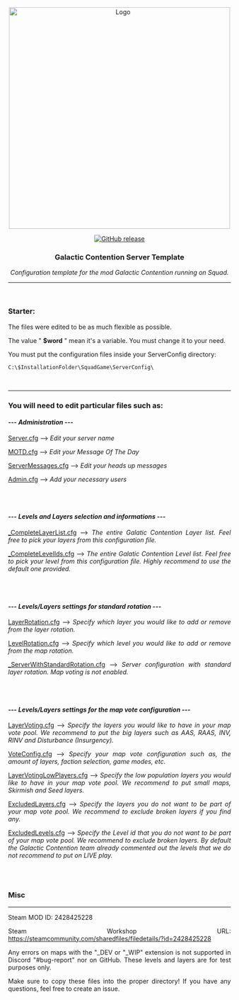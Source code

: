 <div align="center">

<img src="Logo/GC_Logo.png" alt="Logo" width="500"/>

[![GitHub release](https://img.shields.io/github/release/Buff-oG/GC-Server-Conf-Template.svg?style=flat-square)](https://github.com/Buff-oG/GC-Server-Conf-Template/releases)

### Galactic Contention Server Template

*Configuration template for the mod Galactic Contention running on Squad.*

---
</div align="center">
<br>
<div align="justify">
 
### Starter:

The files were edited to be as much flexible as possible.

The value " **$word** " mean it's a variable. You must change it to your need.

You must put the configuration files inside your ServerConfig directory:

```C:\$InstallationFolder\SquadGame\ServerConfig\```

<br>

---

### You will need to edit particular files such as:


#### --- *Administration* ---

[Server.cfg](https://github.com/Buff-original/GC-Server-Conf-Template/blob/main/ServerConfig/Server.cfg) --> *Edit your server name*

[MOTD.cfg](https://github.com/Buff-original/GC-Server-Conf-Template/blob/main/ServerConfig/MOTD.cfg) --> *Edit your Message Of The Day*

[ServerMessages.cfg](https://github.com/Buff-original/GC-Server-Conf-Template/blob/main/ServerConfig/ServerMessages.cfg) --> *Edit your heads up messages*

[Admin.cfg](https://github.com/Buff-original/GC-Server-Conf-Template/blob/main/ServerConfig/Admins.cfg) --> *Add your necessary users*

<br>
<br>

#### --- *Levels and Layers selection and informations* ---

[_CompleteLayerList.cfg](https://github.com/Buff-oG/Galactic-Contention-Server-Template/blob/main/ServerConfig/_CompleteLayerList.cfg) --> *The entire Galatic Contention Layer list. Feel free to pick your layers from this configuration file.*

[_CompleteLevelIds.cfg](https://github.com/Buff-oG/Galactic-Contention-Server-Template/blob/main/ServerConfig/_CompleteLevelIds.cfg) --> *The entire Galatic Contention Level list. Feel free to pick your level from this configuration file. Highly recommend to use the default one provided.*

<br>
<br>

#### --- *Levels/Layers settings for standard rotation* ---

[LayerRotation.cfg](https://github.com/Buff-original/GC-Server-Conf-Template/blob/main/ServerConfig/LayerRotation.cfg) --> *Specify which layer you would like to add or remove from the layer rotation.*

[LevelRotation.cfg](https://github.com/Buff-original/GC-Server-Conf-Template/blob/main/ServerConfig/LevelRotation.cfg) --> *Specify which level you would like to add or remove from the map rotation.*

[_ServerWithStandardRotation.cfg](https://github.com/Buff-oG/Galactic-Contention-Server-Template/blob/main/ServerConfig/_ServerWithStandardRotation.cfg) --> *Server configuration with standard layer rotation. Map voting is not enabled.*

<br>
<br>

#### --- *Levels/Layers settings for the map vote configuration* ---

[LayerVoting.cfg](https://github.com/Buff-oG/Galactic-Contention-Server-Template/blob/main/ServerConfig/LayerVoting.cfg) --> *Specify the layers you would like to have in your map vote pool. We recommend to put the big layers such as AAS, RAAS, INV, RINV and Disturbance (Insurgency).*

[VoteConfig.cfg](https://github.com/Buff-oG/Galactic-Contention-Server-Template/blob/main/ServerConfig/VoteConfig.cfg)  --> *Specify your map vote configuration such as, the amount of layers, faction selection, game modes, etc.*

[LayerVotingLowPlayers.cfg](https://github.com/Buff-oG/Galactic-Contention-Server-Template/blob/main/ServerConfig/LayerVotingLowPlayers.cfg) --> *Specify the low population layers you would like to have in your map vote pool. We recommend to put small maps, Skirmish and Seed layers.*

[ExcludedLayers.cfg](https://github.com/Buff-oG/Galactic-Contention-Server-Template/blob/main/ServerConfig/ExcludedLayers.cfg) --> *Specify the layers you do not want to be part of your map vote pool. We recommend to exclude broken layers if you find any.*

[ExcludedLevels.cfg](https://github.com/Buff-oG/Galactic-Contention-Server-Template/blob/main/ServerConfig/ExcludedLevels.cfg) --> *Specify the Level id that you do not want to be part of your map vote pool. We recommend to exclude broken layers. By default the Galactic Contention team already commented out the levels that we do not recommend to put on LIVE play.*

<br>
<br>

### Misc

---

Steam MOD ID: 2428425228

Steam Workshop URL: https://steamcommunity.com/sharedfiles/filedetails/?id=2428425228
 
Any errors on maps with the "_DEV or "_WIP" extension is not supported in Discord "#bug-report" nor on GitHub. These levels and layers are for test purposes only.

Make sure to copy these files into the proper directory! If you have any questions, feel free to create an issue.
